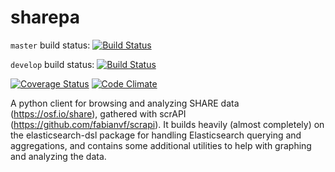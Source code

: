 # sharepa

```master``` build status: [![Build Status](https://travis-ci.org/fabianvf/sharepa.svg?branch=master)](https://travis-ci.org/fabianvf/sharepa)


```develop``` build status: [![Build Status](https://travis-ci.org/fabianvf/sharepa.svg?branch=develop)](https://travis-ci.org/fabianvf/sharepa)


[![Coverage Status](https://coveralls.io/repos/fabianvf/sharepa/badge.svg?branch=develop)](https://coveralls.io/r/fabianvf/sharepa?branch=develop)
[![Code Climate](https://codeclimate.com/github/fabianvf/sharepa/badges/gpa.svg)](https://codeclimate.com/github/sharepa/scrapi)


A python client for browsing and analyzing SHARE data (https://osf.io/share), gathered with scrAPI (https://github.com/fabianvf/scrapi). It builds heavily (almost completely) on the elasticsearch-dsl package for handling Elasticsearch querying and aggregations, and contains some additional utilities to help with graphing and analyzing the data.

